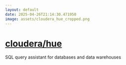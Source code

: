 ```yaml
---
layout: default
date: 2025-04-26T21:14:30.471950
image: assets/cloudera_hue_cropped.png
---
```


# [cloudera/hue](https://github.com/cloudera/hue)

SQL query assistant for databases and data warehouses
